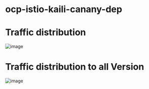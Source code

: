 # ocp-istio-kaili-canany-dep

# Traffic distribution 
![image](https://github.com/kodesam/ocp-istio-kaili-canany-dep/assets/81068983/046174ec-adb3-4ec4-9d61-c72b27d4b0eb)

# Traffic distribution to all Version
![image](https://github.com/kodesam/ocp-istio-kaili-canany-dep/assets/81068983/a7763689-8b47-4727-aad5-cedb76f69987)

